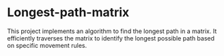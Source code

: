 # Longest-path-matrix
This project implements an algorithm to find the longest path in a matrix. It efficiently traverses the matrix to identify the longest possible path based on specific movement rules.
